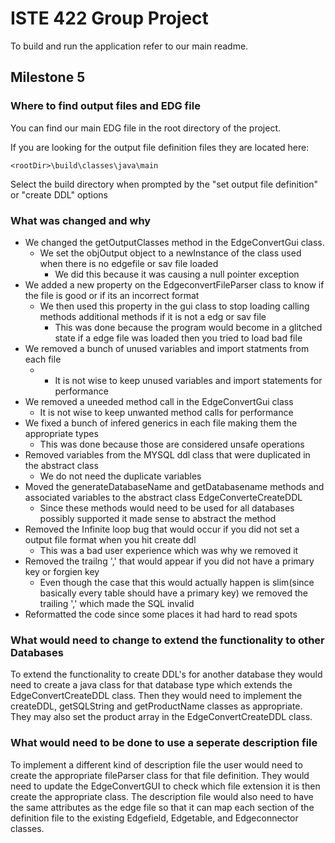 # ISTE 422 Group Project


To build and run the application refer to our main readme.

## Milestone 5

### Where to find output files and EDG file
You can find our main EDG file in the root directory of the project.

If you are looking for the output file definition files they are located here:
```
<rootDir>\build\classes\java\main
```

Select the build directory when prompted by the "set output file definition" or "create DDL" options

### What was changed and why

* We changed the getOutputClasses method in the EdgeConvertGui class. 
    * We set the objOutput object to a newInstance of the class used when there is no edgefile or sav file loaded
        * We did this because it was causing a null pointer exception
* We added a new property on the EdgeconvertFileParser class to know if the file is good or if its an incorrect format
    * We then used this property in the gui class to stop loading calling methods additional methods if it is not a edg or sav file
        * This was done because the program would become in a glitched state if a edge file was loaded then you tried to load bad file
* We removed a bunch of unused variables and import statments from each file
    * * It is not wise to keep unused variables and import statements for performance
* We removed a uneeded method call in the EdgeConvertGui class
    * It is not wise to keep unwanted method calls for performance
* We fixed a bunch of infered generics in each file making them the appropriate types
    * This was done because those are considered unsafe operations
* Removed variables from the MYSQL ddl class that were duplicated in the abstract class
    * We do not need the duplicate variables
* Moved the generateDatabaseName and getDatabasename methods and associated variables to the abstract class EdgeConverteCreateDDL
    * Since these methods would need to be used for all databases possibly supported it made sense to abstract the method
* Removed the Infinite loop bug that would occur if you did not set a output file format when you hit create ddl
    * This was a bad user experience which was why we removed it
* Removed the trailng ',' that would appear if you did not have a primary key or forgien key
    * Even though the case that this would actually happen is slim(since basically every table should have a primary key) we removed the trailing ',' which made the SQL invalid
* Reformatted the code since some places it had hard to read spots



### What would need to change to extend the functionality to other Databases 
To extend the functionality to create DDL's for another database they would need to create a java class for that database type which extends the EdgeConvertCreateDDL class.
Then they would need to implement the createDDL, getSQLString and getProductName classes as appropriate. They may also set the product array in the EdgeConvertCreateDDL class.


### What would need to be done to use a seperate description file
To implement a different kind of description file the user would need to create the appropriate fileParser class for that file definition. 
They would need to update the EdgeConvertGUI to check which file extension it is then create the appropriate class.
The description file would also need to have the same attributes as the edge file so that it can map each section of the definition file to the existing Edgefield, Edgetable, and Edgeconnector classes.